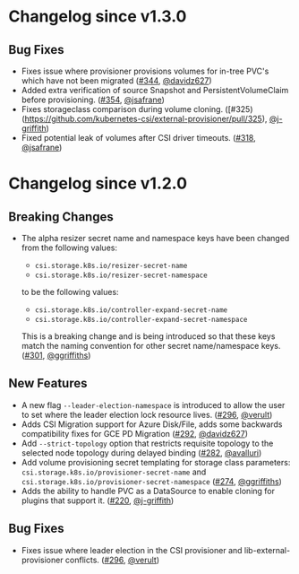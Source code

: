 # Changelog since v1.3.0

## Bug Fixes

- Fixes issue where provisioner provisions volumes for in-tree PVC's which have not been migrated ([#344](https://github.com/kubernetes-csi/external-provisioner/pull/344), [@davidz627](https://github.com/davidz627))
- Added extra verification of source Snapshot and PersistentVolumeClaim before provisioning. ([#354](https://github.com/kubernetes-csi/external-provisioner/pull/354), [@jsafrane](https://github.com/jsafrane))
- Fixes storageclass comparison during volume cloning.  ([#325)(https://github.com/kubernetes-csi/external-provisioner/pull/325), [@j-griffith](https://github.com/j-griffith))
- Fixed potential leak of volumes after CSI driver timeouts. ([#318](https://github.com/kubernetes-csi/external-provisioner/pull/318), [@jsafrane](https://github.com/jsafrane))


# Changelog since v1.2.0

## Breaking Changes

- The alpha resizer secret name and namespace keys have been changed from the following values:
    - `csi.storage.k8s.io/resizer-secret-name`
    - `csi.storage.k8s.io/resizer-secret-namespace`

  to be the following values:
    - `csi.storage.k8s.io/controller-expand-secret-name`
    - `csi.storage.k8s.io/controller-expand-secret-namespace`

  This is a breaking change and is being introduced so that these keys match the naming convention for other secret name/namespace keys. ([#301](https://github.com/kubernetes-csi/external-provisioner/pull/301), [@ggriffiths](https://github.com/ggriffiths))

## New Features

- A new flag `--leader-election-namespace` is introduced to allow the user to set where the leader election lock resource lives. ([#296](https://github.com/kubernetes-csi/external-provisioner/pull/296), [@verult](https://github.com/verult))
- Adds CSI Migration support for Azure Disk/File, adds some backwards compatibility fixes for GCE PD Migration ([#292](https://github.com/kubernetes-csi/external-provisioner/pull/292), [@davidz627](https://github.com/davidz627))
- Add `--strict-topology` option that restricts requisite topology to the selected node topology during delayed binding ([#282](https://github.com/kubernetes-csi/external-provisioner/pull/282), [@avalluri](https://github.com/avalluri))
- Add volume provisioning secret templating for storage class parameters: `csi.storage.k8s.io/provisioner-secret-name` and `csi.storage.k8s.io/provisioner-secret-namespace` ([#274](https://github.com/kubernetes-csi/external-provisioner/pull/274), [@ggriffiths](https://github.com/ggriffiths))
- Adds the ability to handle PVC as a DataSource to enable cloning for plugins that support it.  ([#220](https://github.com/kubernetes-csi/external-provisioner/pull/220), [@j-griffith](https://github.com/j-griffith))

## Bug Fixes

- Fixes issue where leader election in the CSI provisioner and lib-external-provisioner conflicts. ([#296](https://github.com/kubernetes-csi/external-provisioner/pull/296), [@verult](https://github.com/verult))


